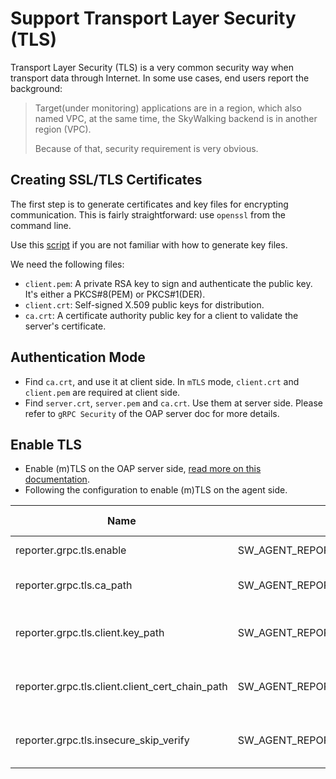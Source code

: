 # Support Transport Layer Security (TLS)
Transport Layer Security (TLS) is a very common security way when transport data through Internet.
In some use cases, end users report the background:

> Target(under monitoring) applications are in a region, which also named VPC,
at the same time, the SkyWalking backend is in another region (VPC).
>
> Because of that, security requirement is very obvious.

## Creating SSL/TLS Certificates

The first step is to generate certificates and key files for encrypting communication. This is
fairly straightforward: use `openssl` from the command line.

Use this [script](../../../tools/TLS/tls_key_generate.sh) if you are not familiar with how to generate key files.

We need the following files:
- `client.pem`: A private RSA key to sign and authenticate the public key. It's either a PKCS#8(PEM) or PKCS#1(DER).
- `client.crt`: Self-signed X.509 public keys for distribution.
- `ca.crt`: A certificate authority public key for a client to validate the server's certificate.

## Authentication Mode
- Find `ca.crt`, and use it at client side. In `mTLS` mode, `client.crt` and `client.pem` are required at client side.
- Find `server.crt`, `server.pem` and `ca.crt`. Use them at server side. Please refer to `gRPC Security` of the OAP server doc for more details.

## Enable TLS
- Enable (m)TLS on the OAP server side, [read more on this documentation](https://skywalking.apache.org/docs/main/v9.5.0/en/setup/backend/grpc-security/).
- Following the configuration to enable (m)TLS on the agent side.

| Name                                            | Environment Variable                              | Required Type | Description                                                         |
|-------------------------------------------------|---------------------------------------------------|---------------|---------------------------------------------------------------------|
| reporter.grpc.tls.enable                        | SW_AGENT_REPORTER_GRPC_TLS_ENABLE                 | TLS/mTLS      | Enable (m)TLS on the gRPC reporter.                                 |
| reporter.grpc.tls.ca_path                       | SW_AGENT_REPORTER_GRPC_TLS_CA_PATH                | TLS           | The path of the CA certificate file. eg: `/path/to/ca.cert`.        |
| reporter.grpc.tls.client.key_path               | SW_AGENT_REPORTER_GRPC_TLS_CLIENT_KEY_PATH        | mTLS          | The path of the client private key file, eg: `/path/to/client.pem`. |
| reporter.grpc.tls.client.client_cert_chain_path | SW_AGENT_REPORTER_GRPC_TLS_CLIENT_CERT_CHAIN_PATH | mTLS          | The path of the client certificate file, eg: `/path/to/client.crt`. |
| reporter.grpc.tls.insecure_skip_verify          | SW_AGENT_REPORTER_GRPC_TLS_INSECURE_SKIP_VERIFY   | TLS/mTLS      | Skip the server certificate and domain name verification.           |